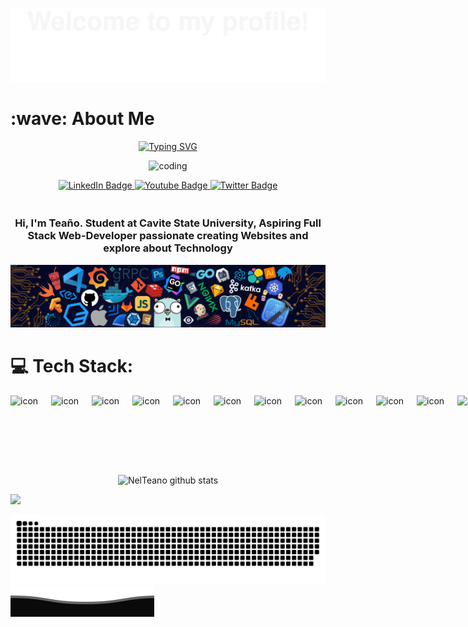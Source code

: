 ![](Bottom_up.svg)


<h1>:wave: About Me</h1>

<div id="header" align="center"> 
  <a href="https://git.io/typing-svg"><img src="https://readme-typing-svg.demolab.com?font=Fira+Code&pause=1000&color=D470DC&center=true&vCenter=true&width=435&lines=I+am+Jonel+Tea%C3%B1o+From+Philippines;Studied+BS+Computer+Science;Web-Developer;Front-end+Developer" alt="Typing SVG" /></a><br>
  
  <img  alt="coding" width="400"     src="https://camo.githubusercontent.com/48085222d896c4ab194690cf5820d6288d25e8a1ad22b33b715fdfdbae28e84c/68747470733a2f2f6c61766b7573686b756d61722e636f6d2f77702d636f6e74656e742f75706c6f6164732f323032332f30312f70726f66657373696f6e616c2d776f726470726573732d646576656c6f7065722e676966"
    >

</div>

<div id="badges" align="center">
 <a href="https://www.linkedin.com/in/teanojonel/">
    <img src="https://img.shields.io/badge/LinkedIn-black?style=for-the-badge&logo=linkedin&logoColor=blue" alt="LinkedIn Badge"/>
  </a>
   <a href="https://www.facebook.com/96jonel96/">
    <img src="https://img.shields.io/badge/Facebook-cyan?style=for-the-badge&logo=facebook&logoColor=blue" alt="Youtube Badge"/>
  </a>
  <a href="https://twitter.com/Teao291">
    <img src="https://img.shields.io/badge/Twitter-blue?style=for-the-badge&logo=twitter&logoColor=white" alt="Twitter Badge"/>
  </a>
  <h3><br>Hi, I'm Teaño. Student at Cavite State University, Aspiring Full Stack Web-Developer passionate creating Websites and explore about Technology</h3>
</div>
  
![](header_.png)
<h1>💻 Tech Stack:</h1>

<div style="display: flex; align-items: flex-start;"><img src="https://techstack-generator.vercel.app/js-icon.svg" alt="icon" width="65" height="65" /><img src="https://techstack-generator.vercel.app/ts-icon.svg" alt="icon" width="65" height="65" /><img src="https://techstack-generator.vercel.app/cpp-icon.svg" alt="icon" width="65" height="65" /><img src="https://techstack-generator.vercel.app/csharp-icon.svg" alt="icon" width="65" height="65" /><img src="https://techstack-generator.vercel.app/react-icon.svg" alt="icon" width="65" height="65" /><img src="https://techstack-generator.vercel.app/swift-icon.svg" alt="icon" width="65" height="65" /><img src="https://techstack-generator.vercel.app/sass-icon.svg" alt="icon" width="65" height="65" /><img src="https://techstack-generator.vercel.app/prettier-icon.svg" alt="icon" width="65" height="65" /><img src="https://techstack-generator.vercel.app/python-icon.svg" alt="icon" width="65" height="65" /><img src="https://techstack-generator.vercel.app/restapi-icon.svg" alt="icon" width="65" height="65" /><img src="https://techstack-generator.vercel.app/github-icon.svg" alt="icon" width="65" height="65" /><img src="https://techstack-generator.vercel.app/nginx-icon.svg" alt="icon" width="65" height="65" /><img src="https://techstack-generator.vercel.app/mysql-icon.svg" alt="icon" width="65" height="65" /></div>

<br></br>
<div align="center" >

 
![NelTeano github stats](https://github-readme-stats.vercel.app/api/top-langs/?username=NelTeano&theme=radical&layout=compact)
</div>


![](https://komarev.com/ghpvc/?username=NelTeano&color=lightgrey) 

![](grid-snake.svg)
![](Bottom_down.svg)





